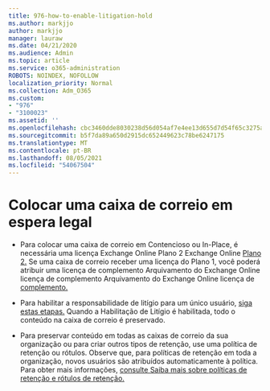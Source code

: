 ```yaml
---
title: 976-how-to-enable-litigation-hold
ms.author: markjjo
author: markjjo
manager: lauraw
ms.date: 04/21/2020
ms.audience: Admin
ms.topic: article
ms.service: o365-administration
ROBOTS: NOINDEX, NOFOLLOW
localization_priority: Normal
ms.collection: Adm_O365
ms.custom:
- "976"
- "3100023"
ms.assetid: ''
ms.openlocfilehash: cbc3460dde8030238d56d054af7e4ee13d655d7d54f65c3275a73e899dd6f813
ms.sourcegitcommit: b5f7da89a650d2915dc652449623c78be6247175
ms.translationtype: MT
ms.contentlocale: pt-BR
ms.lasthandoff: 08/05/2021
ms.locfileid: "54067504"
---
```

# <a name="place-a-mailbox-on-legal-hold"></a>Colocar uma caixa de correio em espera legal

- Para colocar uma caixa de correio em Contencioso ou In-Place, é necessária uma licença Exchange Online Plano 2 Exchange Online [Plano 2.](https://docs.microsoft.com/office365/servicedescriptions/office-365-platform-service-description/office-365-plan-options) Se uma caixa de correio receber uma licença do Plano 1, você poderá atribuir uma licença de complemento Arquivamento do Exchange Online licença de complemento Arquivamento do Exchange Online licença de [complemento.](https://docs.microsoft.com/office365/servicedescriptions/exchange-online-archiving-service-description)

- Para habilitar a responsabilidade de litígio para um único usuário, [siga estas etapas.](https://docs.microsoft.com/microsoft-365/compliance/create-a-litigation-hold) Quando a Habilitação de Litígio é habilitada, todo o conteúdo na caixa de correio é preservado.

- Para preservar conteúdo em todas as caixas de correio da sua organização ou para criar outros tipos de retenção, use uma política de retenção ou rótulos. Observe que, para políticas de retenção em toda a organização, novos usuários são atribuídos automaticamente à política. Para obter mais informações, [consulte Saiba mais sobre políticas de retenção e rótulos de retenção.](https://docs.microsoft.com/microsoft-365/compliance/retention-policies#applying-a-retention-policy-to-an-entire-organization-or-specific-locations) 
